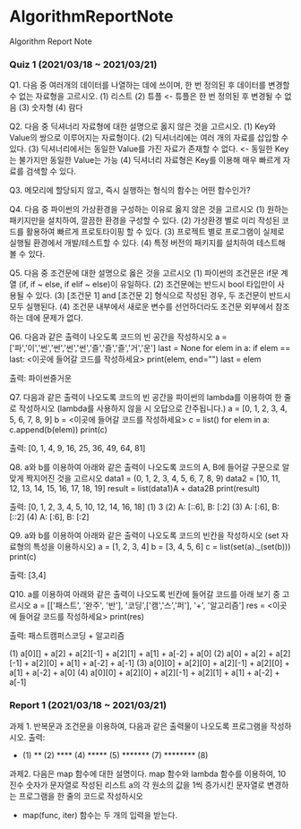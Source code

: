 # AlgorithmReportNote
Algorithm Report Note

### Quiz 1 (2021/03/18 ~ 2021/03/21)
Q1. 다음 중 여러개의 데이터를 나열하는 데에 쓰이며, 한 번 정의된 후 데이터를 변경할 수 없는 자료형을 고르시오.
(1) 리스트
(2) 튜플 <- 튜플은 한 번 정의된 후 변경될 수 없음
(3) 숫자형
(4) 람다

Q2. 다음 중 딕셔너리 자료형에 대한 설명으로 옳지 않은 것을 고르시오.
(1) Key와 Value의 쌍으로 이루어지는 자료형이다.
(2) 딕셔너리에는 여러 개의 자료를 삽입할 수 있다.
(3) 딕셔너리에서는 동일한 Value를 가진 자료가 존재할 수 없다. <- 동일한 Key는 불가지만 동일한 Value는 가능
(4) 딕셔너리 자료형은 Key를 이용해 매우 빠르게 자료를 검색할 수 있다.

Q3. 메모리에 할당되지 않고, 즉시 실행하는 형식의 함수는 어떤 함수인가?

Q4. 다음 중 파이썬의 가상환경을 구성하는 이유로 옳지 않은 것을 고르시오
(1) 원하는 패키지만을 설치하여, 깔끔한 환경을 구성할 수 있다.
(2) 가상환경 별로 미리 작성된 코드를 활용하여 빠르게 프로토타이핑 할 수 있다.
(3) 프로젝트 별로 프로그램이 실제로 실행될 환경에서 개발/테스트할 수 있다.
(4) 특정 버전의 패키지를 설치하여 테스트해 볼 수 있다.

Q5. 다음 중 조건문에 대한 설명으로 옳은 것을 고르시오
(1) 파이썬의 조건문은 if문 계열 (if, if ~ else, if elif ~ else)이 유일하다.
(2) 조건문에는 반드시 bool 타입만이 사용될 수 있다.
(3) [조건문 1] and [조건문 2] 형식으로 작성된 경우, 두 조건문이 반드시 모두 실행된다.
(4) 조건문 내부에서 새로운 변수를 선언하더라도 조건문 외부에서 참조하는 데에 문제가 없다.

Q6. 다음과 같은 출력이 나오도록 코드의 빈 공간을 작성하시오
a = ['파','이','썬','썬','썬','썬','즐','즐','즐','거','운']
last = None
for elem in a:
  if elem == last:
    <이곳에 들어갈 코드를 작성하세요>
  print(elem, end="")
  last = elem
  
출력: 파이썬즐거운

Q7. 다음과 같은 출력이 나오도록 코드의 빈 공간을 파이썬의 lambda를 이용하여 한 줄로 작성하시오
(lambda를 사용하지 않을 시 오답으로 간주됩니다.)
a = [0, 1, 2, 3, 4, 5, 6, 7, 8, 9]
b = <이곳에 들어갈 코드를 작성하세요>
c = list()
for elem in a:
  c.append(b(elem))
print(c)

출력: [0, 1, 4, 9, 16, 25, 36, 49, 64, 81]

Q8. a와 b를 이용하여 아래와 같은 출력이 나오도록 코드의 A, B에 들어갈 구문으로 알맞게 짝지어진 것을 고르시오
data1 = (0, 1, 2, 3, 4, 5, 6, 7, 8, 9)
data2 = [10, 11, 12, 13, 14, 15, 16, 17, 18, 19]
result = list(data1)A + data2B
print(result)

출력: [0, 1, 2, 3, 4, 5, 10, 12, 14, 16, 18]
(1) 3
(2) A: [::6], B: [:2]
(3) A: [:6], B: [::2]
(4) A: [:6], B: [:2]

Q9. a와 b를 이용하여 아래와 같은 출력이 나오도록 코드의 빈칸을 작성하시오 (set 자료형의 특성을 이용하시오)
a = [1, 2, 3, 4]
b = [3, 4, 5, 6]
c = list(set(a)._(set(b)))
print(c)

출력: [3,4]

Q10. a를 이용하여 아래와 같은 출력이 나오도록 빈칸에 들어갈 코드를 아래 보기 중 고르시오
a = [['패스트', '완주', '반'], '코딩',['캠','스','퍼'], '+', '알고리즘']
res = <이곳에 들어갈 코드를 작성하세요>
print(res)

출력: 패스트캠퍼스코딩 + 알고리즘

(1) a[0][] + a[2] + a[2][-1] + a[2][1] + a[1] + a[-2] + a[0]
(2) a[0] + a[2] + a[2][-1] + a[2][0] + a[1] + a[-2] + a[-1]
(3) a[0][0] + a[2][0] + a[2][-1] + a[2][0] + a[1] + a[-2] + a[0]
(4) a[0][0] + a[2][0] + a[2][-1] + a[2][1] + a[1] + a[-2] + a[-1]

### Report 1 (2021/03/18 ~ 2021/03/21)
과제 1.
반복문과 조건문을 이용하여, 다음과 같은 출력물이 나오도록 프로그램을 작성하시오.
출력:
* (1)
** (2)
**** (4)
***** (5)
******* (7)
******** (8)

과제2.
다음은 map 함수에 대한 설명이다. map 함수와 lambda 함수를 이용하여, 
10진수 숫자가 문자열로 작성된 리스트 a의 각 원소의 값을 1씩 증가시킨 문자열로 변경하는 프로그램을 한 줄의 코드로 작성하시오
- map(func, iter) 함수는 두 개의 입력을 받는다.
